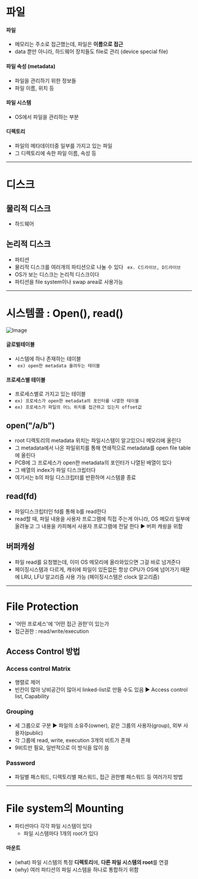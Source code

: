 # 파일
#### 파일
- 메모리는 주소로 접근했는데, 파일은 **이름으로 접근**
- data 뿐만 아니라, 하드웨어 장치들도 file로 관리 (device special file)
#### 파일 속성 (metadata)
- 파일을 관리하기 위한 정보들
- 파일 이름, 위치 등
#### 파일 시스템
- OS에서 파일을 관리하는 부분
#### 디렉토리
- 파일의 메타데이터중 일부를 가지고 있는 파일
- 그 디렉토리에 속한 파일 이름, 속성 등
---
# 디스크
## 물리적 디스크
- 하드웨어
## 논리적 디스크
- 파티션
- 물리적 디스크를 여러개의 파티션으로 나눌 수 있다
``` ex. C드라이브, D드라이브```
- OS가 보는 디스크는 논리적 디스크이다
- 파티션을 file system이나 swap area로 사용가능
---
# 시스템콜 : Open(), read()
![Image](https://github.com/user-attachments/assets/fcb055de-81f7-4365-a0e4-2c64984514f7)
#### 글로벌테이블
- 시스템에 하나 존재하는 테이블
- `` ex) open한 metadata 올려두는 테이블``
#### 프로세스별 테이블
- 프로세스별로 가지고 있는 테이블
- ``ex) 프로세스가 open한 metadata의 포인터를 나열한 테이블``
- ``ex) 프로세스가 파일의 어느 위치를 접근하고 있는지 offset값``
## open("/a/b")
- root 디렉토리의 metadata 위치는 파일시스템이 알고있으니 메모리에 올린다
- 그 metadata에서 나온 파일위치를 통해 연쇄적으로 metadata를 open file table에 올린다
- PCB에 그 프로세스가 open한 metadata의 포인터가 나열된 배열이 있다
- 그 배열의 index가 파일 디스크립터다
- 여기서는 b의 파일 디스크립터를 반환하며 시스템콜 종료
## read(fd)
- 파일디스크립터인 fd를 통해 b를 read한다
- read할 때, 파일 내용을 사용자 프로그램에 직접 주는게 아니라, OS 메모리 일부에 올려놓고 그 내용을 카피해서 사용자 프로그램에 전달 한다 ▶ 버퍼 캐슁을 위함
## 버퍼캐슁
- 파일 read를 요청했는데, 이미 OS 메모리에 올라와있으면 그걸 바로 넘겨준다
- 페이징시스템과 다르게, 캐쉬에 파일이 있든없든 항상 CPU가 OS에 넘어가기 때문에 LRU, LFU 알고리즘 사용 가능 (페이징시스템은 clock 알고리즘)
---
# File Protection
- '어떤 프로세스'에 '어떤 접근 권한'이 있는가
- 접근권한 : read/write/execution
## Access Control 방법
### Access control Matrix
- 행렬로 제어
- 빈칸이 많아 낭비공간이 많아서 linked-list로 만들 수도 있음 ▶ Access control list, Capability
### Grouping
- 세 그룹으로 구분 ▶ 파일의 소유주(owner), 같은 그룹의 사용자(group), 외부 사용자(public)
- 각 그룹에 read, write, execution 3개의 비트가 존재
- 9비트만 필요, 일반적으로 이 방식을 많이 씀
### Password
- 파일별 패스워드, 디렉토리별 패스워드, 접근 권한별 패스워드 등 여러가지 방법
---
# File system의 Mounting
- 파티션마다 각각 파일 시스템이 있다
  - 파일 시스템마다 1개의 root가 있다
 #### 마운트
 - (what) 파일 시스템의 특정 **디렉토리**에, **다른 파일 시스템의 root**를 연결
 - (why) 여러 파티션의 파일 시스템을 하나로 통합하기 위함
